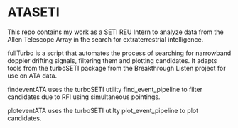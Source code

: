 # ATASETI

This repo contains my work as a SETI REU Intern to analyze data from the Allen Telescope Array in the search for extraterrestrial intelligence. 

fullTurbo is a script that automates the process of searching for narrowband doppler drifting signals, filtering them and plotting candidates. It adapts tools from the turboSETI package from the Breakthrough Listen project for use on ATA data. 

findeventATA uses the turboSETI utility find_event_pipeline to filter candidates due to RFI using simultaneous pointings. 

ploteventATA uses the turboSETI utilty plot_event_pipeline to plot candidates. 
